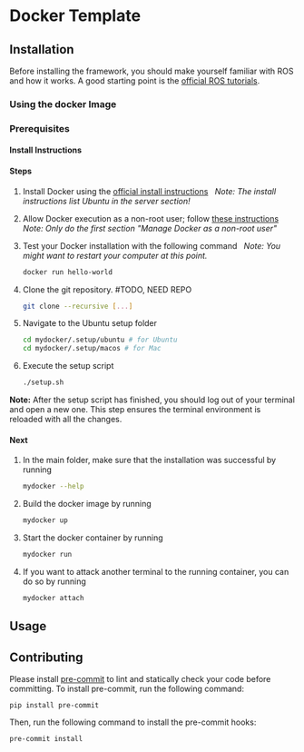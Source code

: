 # Docker Template

## Installation
Before installing the framework, you should make yourself familiar with ROS and how it works. A good starting point is the [official ROS tutorials](http://wiki.ros.org/ROS/Tutorials).

### Using the docker Image
###  Prerequisites
#### Install Instructions

#### Steps

1. Install Docker using the [official install instructions](https://docs.docker.com/install/)   _Note: The install instructions list Ubuntu in the server section!_
2. Allow Docker execution as a non-root user; follow [these instructions](https://docs.docker.com/install/linux/linux-postinstall/#manage-docker-as-a-non-root-user)   _Note: Only do the first section "Manage Docker as a non-root user"_
3. Test your Docker installation with the following command   _Note: You might want to restart your computer at this point._

   ```sh
   docker run hello-world
   ```
4. Clone the git repository. #TODO, NEED REPO
   ```sh
   git clone --recursive [...]
   ```
5. Navigate to the Ubuntu setup folder

   ```sh
   cd mydocker/.setup/ubuntu # for Ubuntu
   cd mydocker/.setup/macos # for Mac
   ```
6. Execute the setup script

   ```sh
   ./setup.sh
   ```

**Note:** After the setup script has finished, you should log out of your terminal and open a new one. This step ensures the terminal environment is reloaded with all the changes.

#### Next

1. In the main folder, make sure that the installation was successful by running

   ```sh
   mydocker --help
   ```
2. Build the docker image by running

   ```sh
   mydocker up
   ```
3. Start the docker container by running

   ```sh
   mydocker run
   ```
4. If you want to attack another terminal to the running container, you can do so by running

   ```sh
   mydocker attach
   ```


## Usage

## Contributing ##
Please install [pre-commit](https://pre-commit.com/) to lint and statically check your code before committing. To install pre-commit, run the following command:
```
pip install pre-commit
```
Then, run the following command to install the pre-commit hooks:
```
pre-commit install
```